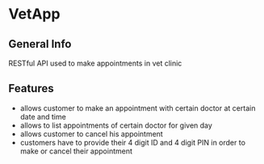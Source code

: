 # VetApp
## General Info
RESTful API used to make appointments in vet clinic

## Features

* allows customer to make an appointment with certain doctor at certain date and time
* allows to list appointments of certain doctor for given day
* allows customer to cancel his appointment
* customers have to provide their 4 digit ID and 4 digit PIN in order to make or cancel their appointment
